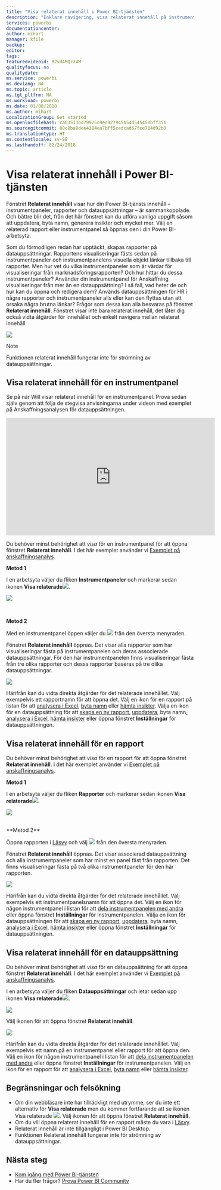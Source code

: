 ```yaml
---
title: "Visa relaterat innehåll i Power BI-tjänsten"
description: "Enklare navigering, visa relaterat innehåll på instrumentpaneler, rapporter och datauppsättningar"
services: powerbi
documentationcenter: 
author: mihart
manager: kfile
backup: 
editor: 
tags: 
featuredvideoid: B2vd4MQrz4M
qualityfocus: no
qualitydate: 
ms.service: powerbi
ms.devlang: NA
ms.topic: article
ms.tgt_pltfrm: NA
ms.workload: powerbi
ms.date: 01/08/2018
ms.author: mihart
LocalizationGroup: Get started
ms.openlocfilehash: ca03513bd79925c9ed927945b54d545450bff35b
ms.sourcegitcommit: 88c8ba8dee4384ea7bff5cedcad67fce784d92b0
ms.translationtype: HT
ms.contentlocale: sv-SE
ms.lasthandoff: 02/24/2018
---
```

# <a name="view-related-content-in-power-bi-service"></a>Visa relaterat innehåll i Power BI-tjänsten
Fönstret **Relaterat innehåll** visar hur din Power BI-tjänsts innehåll – instrumentpaneler, rapporter och datauppsättningar – är sammankopplade.  Och bättre blir det, från det här fönstret kan du utföra vanliga uppgift såsom att uppdatera, byta namn, generera insikter och mycket mer. Välj en relaterad rapport eller instrumentpanel så öppnas den i din Power BI-arbetsyta.   

Som du förmodligen redan har upptäckt, skapas rapporter på datauppsättningar. Rapportens visualiseringar fästs sedan på instrumentpaneler och instrumentpanelens visuella objekt länkar tillbaka till rapporter. Men hur vet du vilka instrumentpaneler som är värdar för visualiseringar från marknadsföringsrapporten? Och hur hittar du dessa instrumentpaneler? Använder din instrumentpanel för Anskaffning visualiseringar från mer än en datauppsättning? I så fall, vad heter de och hur kan du öppna och redigera dem? Används datauppsättningen för HR i några rapporter och instrumentpaneler alls eller kan den flyttas utan att orsaka några brutna länkar? Frågor som dessa kan alla besvaras på fönstret **Relaterat innehåll**.  Fönstret visar inte bara relaterat innehåll, det låter dig också vidta åtgärder för innehållet och enkelt navigera mellan relaterat innehåll.

![](media/service-related-content/power-bi-view-related-dashboard-new.png)

> [!NOTE]
> Funktionen relaterat innehåll fungerar inte för strömning av datauppsättningar.
> 
> 

## <a name="view-related-content-for-a-dashboard"></a>Visa relaterat innehåll för en instrumentpanel
Se på när Will visar relaterat innehåll för en instrumentpanel. Prova sedan själv genom att följa de stegvisa anvisningarna under videon med exemplet på Anskaffningsanalysen för datauppsättningen.

<iframe width="560" height="315" src="https://www.youtube.com/embed/B2vd4MQrz4M#t=3m05s" frameborder="0" allowfullscreen></iframe>


Du behöver minst behörighet att *visa* för en instrumentpanel för att öppna fönstret **Relaterat innehåll**. I det här exemplet använder vi [Exemplet på anskaffningsanalys](sample-procurement.md).

**Metod 1**

I en arbetsyta väljer du fliken **Instrumentpaneler** och markerar sedan ikonen **Visa relaterade**![](media/service-related-content/power-bi-view-related-icon-new.png).

![](media/service-related-content/power-bi-view-related-dash-newer.png)

<br>

**Metod 2**

Med en instrumentpanel öppen väljer du ![](media/service-related-content/power-bi-view-related-new.png) från den översta menyraden.

Fönstret **Relaterat innehåll** öppnas. Det visar alla rapporter som har visualiseringar fästa på instrumentpanelen och deras associerade datauppsättningar. För den här instrumentpanelen finns visualiseringar fästa från tre olika rapporter och dessa rapporter baseras på tre olika datauppsättningar.

![](media/service-related-content/power-bi-view-related-dashboard-new.png)

Härifrån kan du vidta direkta åtgärder för det relaterade innehållet.  Välj exempelvis ett rapportnamn för att öppna det.  Välj en ikon för en rapport på listan för att [analysera i Excel](service-analyze-in-excel.md), [byta namn](service-rename.md) eller [hämta insikter](service-insights.md). Välja en ikon för en datauppsättning för att [skapa en ny rapport](service-report-create-new.md), [uppdatera](refresh-data.md), byta namn[, analysera i Excel](service-analyze-in-excel.md), [hämta insikter](service-insights.md) eller öppna fönstret  **Inställningar** för datauppsättningen.  

## <a name="view-related-content-for-a-report"></a>Visa relaterat innehåll för en rapport
Du behöver minst behörighet att *visa* för en rapport för att öppna fönstret **Relaterat innehåll**. I det här exemplet använder vi [Exemplet på anskaffningsanalys](sample-procurement.md).

**Metod 1**

I en arbetsyta väljer du fliken **Rapporter** och markerar sedan ikonen **Visa relaterade**![](media/service-related-content/power-bi-view-related-icon-new.png).

![](media/service-related-content/power-bi-view-related-report-newer.png)

<br>
**Metod 2**

Öppna rapporten i [Läsvy](service-reading-view-and-editing-view.md) och välj ![](media/service-related-content/power-bi-view-related-new.png) från den översta menyraden.

Fönstret **Relaterat innehåll** öppnas. Det visar associerad datauppsättning och alla instrumentpaneler som har minst en panel fäst från rapporten. Det finns visualiseringar fästa på två olika instrumentpaneler för den här rapporten.

![](media/service-related-content/power-bi-view-related-report.png)

Härifrån kan du vidta direkta åtgärder för det relaterade innehållet.  Välj exempelvis ett instrumentpanelsnamn för att öppna det.  Välj en ikon för någon instrumentpanel i listan för att [dela instrumentpanelen med andra](service-share-dashboards.md) eller öppna fönstret **Inställningar** för instrumentpanelen. Välja en ikon för datauppsättningen för att [skapa en ny rapport](service-report-create-new.md), [uppdatera](refresh-data.md), byta namn[, analysera i Excel](service-analyze-in-excel.md), [hämta insikter](service-insights.md) eller öppna fönstret  **Inställningar** för datauppsättningen.  

## <a name="view-related-content-for-a-dataset"></a>Visa relaterat innehåll för en datauppsättning
Du behöver minst behörighet att *visa* för en datauppsättning för att öppna fönstret **Relaterat innehåll**. I det här exemplet använder vi [Exemplet på anskaffningsanalys](sample-procurement.md).

I en arbetsyta väljer du fliken **Datauppsättningar** och letar sedan upp ikonen **Visa relaterade**![](media/service-related-content/power-bi-view-related-icon-new.png).

![](media/service-related-content/power-bi-view-related-dataset-newer.png)

Välj ikonen för att öppna fönstret **Relaterat innehåll**.

![](media/service-related-content/power-bi-datasets.png)

Härifrån kan du vidta direkta åtgärder för det relaterade innehållet.  Välj exempelvis ett namn på en instrumentpanel eller rapport för att öppna den.  Välj en ikon för någon instrumentpanel i listan för att [dela instrumentpanelen med andra](service-share-dashboards.md) eller öppna fönstret **Inställningar** för instrumentpanelen. Välj en ikon för en rapport för att [analysera i Excel](service-analyze-in-excel.md), [byta namn](service-rename.md) eller [hämta insikter](service-insights.md).  

## <a name="limitations-and-troubleshooting"></a>Begränsningar och felsökning
* Om din webbläsare inte har tillräckligt med utrymme, ser du inte ett alternativ för **Visa relaterade** men du kommer fortfarande att se ikonen Visa relaterade ![](media/service-related-content/power-bi-view-related-icon-new.png). Välj ikonen för att öppna fönstret **Relaterat innehåll**.
* Om du vill öppna relaterat innehåll för en rapport måste du vara i [Läsvy](service-reading-view-and-editing-view.md).
* Relaterat innehåll är inte tillgängligt i Power BI Desktop.
* Funktionen Relaterat innehåll fungerar inte för strömning av datauppsättningar.

## <a name="next-steps"></a>Nästa steg
* [Kom igång med Power BI-tjänsten](service-get-started.md)
* Har du fler frågor? [Prova Power BI Community](http://community.powerbi.com/)

